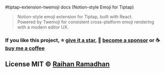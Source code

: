 #tiptap-extension-twemoji docs (Notion-style Emoji for Tiptap)

> Notion-style emoji extension for Tiptap, built with React.  
> Powered by Twemoji for consistent cross-platform emoji rendering with a modern editor UX.

### If you like this project, ⭐ [give it a star](https://github.com/raihan-ramadhan/tiptap-extension-twemoji), 🎉 [become a sponsor](https://github.com/sponsors/raihan-ramadhan) or ☕ [buy me a coffee](https://ko-fi.com/raihancodes)

## License MIT © [Raihan Ramadhan](https://github.com/raihan-ramadhan/tiptap-extension-twemoji)
